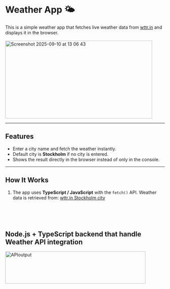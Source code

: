 
# Weather App 🌤️

This is a simple weather app that fetches live weather data from [wttr.in](https://wttr.in) and displays it in the browser.
<br><br>
<img width="464" height="246" alt="Screenshot 2025-09-10 at 13 06 43" src="https://github.com/user-attachments/assets/e5c48283-6be7-47ec-86d8-5d567fb5fc3b" />


---

## Features
- Enter a city name and fetch the weather instantly.
- Default city is **Stockholm** if no city is entered.
- Shows the result directly in the browser instead of only in the console.

---

## How It Works
1. The app uses **TypeScript / JavaScript** with the `fetch()` API.
Weather data is retrieved from:  [wttr.in Stockholm city](https://wttr.in/{Stockholm}?format=3)


<br><br><br>
## Node.js + TypeScript backend that handle Weather API integration

<img width="443" height="102" alt="APIoutput" src="https://github.com/user-attachments/assets/030f1261-f11f-4297-b4a2-7ce749242fff" />
